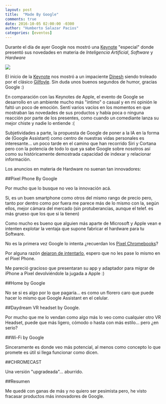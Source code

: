```yaml
---
layout: post
title:  "Made By Google"
comments: true
date: 2016-10-05 02:00:00 -0300
author: "Humberto Salazar Pacios"
categories: [eventos]
---
```

Durante el día de ayer Google nos mostró una [Keynote][keynote] "especial" donde presentó sus novedades en materia de *Inteligencia Artificial*, *Software* y *Hardware*

<img class="post-image img-responsive" src="{{ '/img/posts/2016/10/made-by-google.png' | prepend: site.url }}">

El inicio de la [Keynote][keynote] nos mostró a un impaciente [Dinesh][pp] siendo troleado por el clásico [Gilfoyle][pp]. Sin duda unos buenos segundos de humor, gracias Google :)

En comparación con las Keynotes de Apple, el evento de Google se desarrollo en un ambiente mucho más "íntimo" o casual y en mi opinión le faltó un poco de emoción. 
Sentí varios vacíos en los momentos en que mostraban las novedades de sus productos y había poca o ninguna reacción por parte de los presentes, como cuando un comediante lanza su mejor chiste y nadie lo entiende :(
 
Subjetividades a parte, la propuesta de Google de poner a la IA en la forma de (Google Assistant) como centro de nuestras vidas personales es interesante... un poco tarde en el camino que han recorrido Siri y Cortana pero con la potencia de todo lo que ya sabe Google sobre nosotros así como su históricamente demostrada capacidad de indexar y relacionar información.
 
Los anuncios en materia de Hardware no suenan tan innovadores:

##Pixel Phone By Google

Por mucho que lo busque no veo la innovación acá. 

Si, es un buen smartphone como otros del mismo rango de precio pero, tanto por dentro como por fuera me parece más de lo mismo con la, según ellos, mejor cámara del mercado (sin protuberancias, aunque el telef. es más grueso que los que si la tienen)

Como mucho es bueno que alguien más aparte de Microsoft y Apple vean e intenten explotar la ventaja que supone fabricar el hardware para tu Software.

No es la primera vez Google lo intenta ¿recuerdan los [Pixel Chromebooks][chromebook]?
 
Por alguna razón [dejaron de intentarlo][chstore], espero que no les pase lo mismo en el Pixel Phone.

Me pareció gracioso que presentaran su app y adaptador para migrar de iPhone a Pixel devolviéndole la jugada a Apple :)

##Home by Google

No se si es algo por lo que pagaría... es como un florero caro que puede hacer lo mismo que Google Assistant en el celular.

##Daydream VR headset by Google.

Por mucho que me lo vendan como algo más lo veo como cualquier otro VR Headset, puede que más ligero, cómodo o hasta con más estilo... pero ¿en serio?

##Wi-Fi by Google

Sinceramente es donde veo más potencial, al menos como concepto lo que promete es útil si llega funcionar como dicen.

##CHROMECAST

Una versión "upgradeada"... aburrido.

##Resumen

Me quedé con ganas de más y no quiero ser pesimista pero, he visto fracasar productos más innovadores de Google.

[pp]: http://www.piedpiper.com
[chstore]: https://store.google.com/category/chromebooks
[chromebook]: https://en.wikipedia.org/wiki/Chromebook_Pixel
[keynote]: https://www.youtube.com/watch?v=lZB2s3-Q15s
